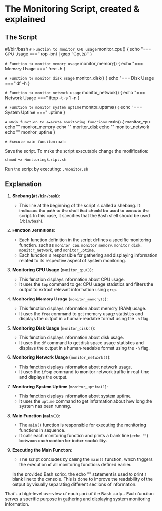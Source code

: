 

# The Monitoring Script, created & explained




## The Script

#!/bin/bash
`# Function to monitor CPU usage`
monitor_cpu() {
    echo "=== CPU Usage ==="
    top -bn1 | grep "Cpu(s)"
}

`# Function to monitor memory usage`
monitor_memory() {
    echo "=== Memory Usage ==="
    free -h
}

`# Function to monitor disk usage`
monitor_disk() {
    echo "=== Disk Usage ==="
    df -h
}

`# Function to monitor network usage`
monitor_network() {
    echo "=== Network Usage ==="
    iftop -t -s 1 -n
}

`# Function to monitor system uptime`
monitor_uptime() {
    echo "=== System Uptime ==="
    uptime
}

`# Main function to execute monitoring functions`
main() {
    monitor_cpu
    echo ""
    monitor_memory
    echo ""
    monitor_disk
    echo ""
    monitor_network
    echo ""
    monitor_uptime
}

`# Execute main function`
main



Save the script.
To make the script executable change the modification: 

`chmod +x MonitoringScript.sh`


Run the script by executing: 
`./monitor.sh`



## Explanation 


1. **Shebang (`#!/bin/bash`)**:
   - This line at the beginning of the script is called a shebang. It indicates the path to the shell that should be used to execute the script. In this case, it specifies that the Bash shell should be used (`/bin/bash`).

2. **Function Definitions**:
   - Each function definition in the script defines a specific monitoring function, such as `monitor_cpu`, `monitor_memory`, `monitor_disk`, `monitor_network`, and `monitor_uptime`.
   - Each function is responsible for gathering and displaying information related to its respective aspect of system monitoring.

3. **Monitoring CPU Usage** (`monitor_cpu()`):
   - This function displays information about CPU usage.
   - It uses the `top` command to get CPU usage statistics and filters the output to extract relevant information using `grep`.

4. **Monitoring Memory Usage** (`monitor_memory()`):
   - This function displays information about memory (RAM) usage.
   - It uses the `free` command to get memory usage statistics and displays the output in a human-readable format using the `-h` flag.

5. **Monitoring Disk Usage** (`monitor_disk()`):
   - This function displays information about disk usage.
   - It uses the `df` command to get disk space usage statistics and displays the output in a human-readable format using the `-h` flag.

6. **Monitoring Network Usage** (`monitor_network()`):
   - This function displays information about network usage.
   - It uses the `iftop` command to monitor network traffic in real-time and displays the output.

7. **Monitoring System Uptime** (`monitor_uptime()`):
   - This function displays information about system uptime.
   - It uses the `uptime` command to get information about how long the system has been running.

8. **Main Function (`main()`)**:
   - The `main()` function is responsible for executing the monitoring functions in sequence.
   - It calls each monitoring function and prints a blank line (`echo ""`) between each section for better readability.

9. **Executing the Main Function**:
   - The script concludes by calling the `main()` function, which triggers the execution of all monitoring functions defined earlier.

  
  
   In the provided Bash script, the echo "" statement is used to print a blank line to the console. This is done to improve the readability of the output by visually separating different sections of information.

That's a high-level overview of each part of the Bash script. Each function serves a specific purpose in gathering and displaying system monitoring information.
